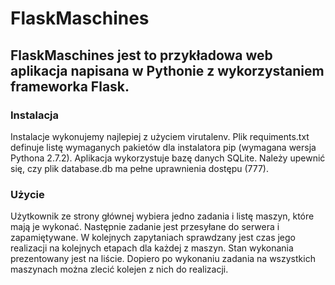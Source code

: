 FlaskMaschines
==============

## FlaskMaschines jest to przykładowa web aplikacja napisana w Pythonie z wykorzystaniem frameworka Flask.

### Instalacja
Instalacje wykonujemy najlepiej z użyciem virutalenv. Plik requiments.txt definuje listę wymaganych pakietów dla instalatora pip (wymagana wersja Pythona 2.7.2).
Aplikacja wykorzystuje bazę danych SQLite. Należy upewnić się, czy plik database.db ma pełne uprawnienia dostępu (777).

### Użycie
Użytkownik ze strony głównej wybiera jedno zadania i listę maszyn, które mają je wykonać. Następnie zadanie jest przesyłane do serwera i zapamiętywane. 
W kolejnych zapytaniach sprawdzany jest czas jego realizacji na kolejnych etapach dla każdej z maszyn. Stan wykonania prezentowany jest na liście. Dopiero po
wykonaniu zadania na wszystkich maszynach można zlecić kolejen z nich do realizacji.


